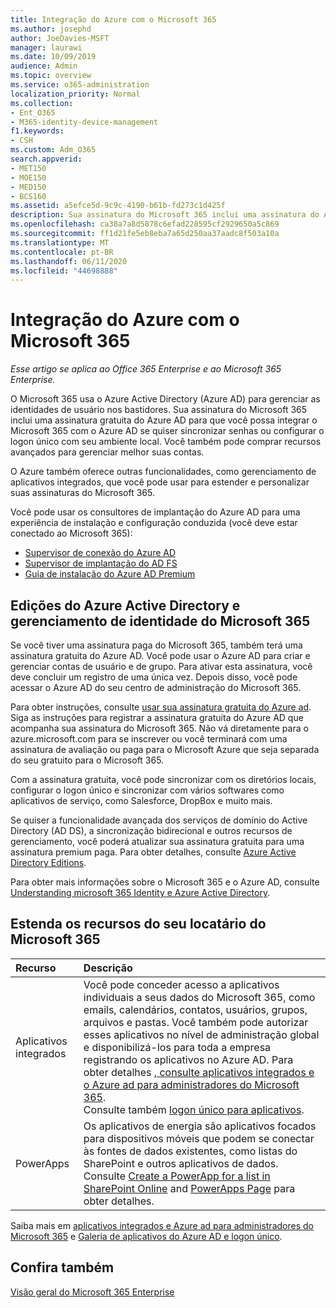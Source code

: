 ```yaml
---
title: Integração do Azure com o Microsoft 365
ms.author: josephd
author: JoeDavies-MSFT
manager: laurawi
ms.date: 10/09/2019
audience: Admin
ms.topic: overview
ms.service: o365-administration
localization_priority: Normal
ms.collection:
- Ent_O365
- M365-identity-device-management
f1.keywords:
- CSH
ms.custom: Adm_O365
search.appverid:
- MET150
- MOE150
- MED150
- BCS160
ms.assetid: a5efce5d-9c9c-4190-b61b-fd273c1d425f
description: Sua assinatura do Microsoft 365 inclui uma assinatura do Azure AD. Integre o Microsoft 365 com o Azure AD se você quiser sincronização de senha ou logon único com seu ambiente local.
ms.openlocfilehash: ca38a7a8d5878c6efad228595cf2929650a5c869
ms.sourcegitcommit: ff1d21fe5eb8eba7a65d250aa37aadc8f503a10a
ms.translationtype: MT
ms.contentlocale: pt-BR
ms.lasthandoff: 06/11/2020
ms.locfileid: "44698888"
---
```

# <a name="azure-integration-with-microsoft-365"></a>Integração do Azure com o Microsoft 365

*Esse artigo se aplica ao Office 365 Enterprise e ao Microsoft 365 Enterprise.*

O Microsoft 365 usa o Azure Active Directory (Azure AD) para gerenciar as identidades de usuário nos bastidores. Sua assinatura do Microsoft 365 inclui uma assinatura gratuita do Azure AD para que você possa integrar o Microsoft 365 com o Azure AD se quiser sincronizar senhas ou configurar o logon único com seu ambiente local. Você também pode comprar recursos avançados para gerenciar melhor suas contas.
  
O Azure também oferece outras funcionalidades, como gerenciamento de aplicativos integrados, que você pode usar para estender e personalizar suas assinaturas do Microsoft 365.
  
Você pode usar os consultores de implantação do Azure AD para uma experiência de instalação e configuração conduzida (você deve estar conectado ao Microsoft 365):

 - [Supervisor de conexão do Azure AD](https://aka.ms/aadconnectpwsync)
 - [Supervisor de implantação do AD FS](https://aka.ms/adfsguidance)
 - [Guia de instalação do Azure AD Premium](https://aka.ms/aadpguidance)
  
## <a name="azure-ad-editions-and-microsoft-365-identity-management"></a>Edições do Azure Active Directory e gerenciamento de identidade do Microsoft 365

Se você tiver uma assinatura paga do Microsoft 365, também terá uma assinatura gratuita do Azure AD. Você pode usar o Azure AD para criar e gerenciar contas de usuário e de grupo. Para ativar esta assinatura, você deve concluir um registro de uma única vez. Depois disso, você pode acessar o Azure AD do seu centro de administração do Microsoft 365. 

Para obter instruções, consulte [usar sua assinatura gratuita do Azure ad](https://go.microsoft.com/fwlink/p/?LinkId=617127). Siga as instruções para registrar a assinatura gratuita do Azure AD que acompanha sua assinatura do Microsoft 365. Não vá diretamente para o azure.microsoft.com para se inscrever ou você terminará com uma assinatura de avaliação ou paga para o Microsoft Azure que seja separada do seu gratuito para o Microsoft 365. 
  
Com a assinatura gratuita, você pode sincronizar com os diretórios locais, configurar o logon único e sincronizar com vários softwares como aplicativos de serviço, como Salesforce, DropBox e muito mais.
  
Se quiser a funcionalidade avançada dos serviços de domínio do Active Directory (AD DS), a sincronização bidirecional e outros recursos de gerenciamento, você poderá atualizar sua assinatura gratuita para uma assinatura premium paga. Para obter detalhes, consulte [Azure Active Directory Editions](https://azure.microsoft.com/pricing/details/active-directory/).
  
Para obter mais informações sobre o Microsoft 365 e o Azure AD, consulte [Understanding microsoft 365 Identity e Azure Active Directory](about-office-365-identity.md).
  
## <a name="extend-the-capabilities-of-your-microsoft-365-tenant"></a>Estenda os recursos do seu locatário do Microsoft 365

|**Recurso**|**Descrição**|
|:-----|:-----|
|Aplicativos integrados  <br/> |Você pode conceder acesso a aplicativos individuais a seus dados do Microsoft 365, como emails, calendários, contatos, usuários, grupos, arquivos e pastas. Você também pode autorizar esses aplicativos no nível de administração global e disponibilizá-los para toda a empresa registrando os aplicativos no Azure AD. Para obter detalhes [, consulte aplicativos integrados e o Azure ad para administradores do Microsoft 365](https://support.office.com/article/cb2250e3-451e-416f-bf4e-363549652c2a).  <br/> Consulte também [logon único para aplicativos](https://go.microsoft.com/fwlink/p/?LinkId=698604).  <br/> |
|PowerApps  <br/> | Os aplicativos de energia são aplicativos focados para dispositivos móveis que podem se conectar às fontes de dados existentes, como listas do SharePoint e outros aplicativos de dados. Consulte [Create a PowerApp for a list in SharePoint Online](https://support.office.com/article/9338b2d2-67ac-4b81-8e67-97da27e5e9ab) and [PowerApps Page](https://powerapps.microsoft.com/) para obter detalhes.  <br/> |
   
Saiba mais em [aplicativos integrados e Azure ad para administradores do Microsoft 365](integrated-apps-and-azure-ads.md) e [Galeria de aplicativos do Azure AD e logon único](https://docs.microsoft.com/azure/active-directory/manage-apps/what-is-single-sign-on).

## <a name="see-also"></a>Confira também

[Visão geral do Microsoft 365 Enterprise](https://docs.microsoft.com/microsoft-365/enterprise/microsoft-365-overview)
